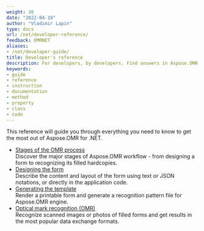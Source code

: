 ```yaml
---
weight: 30
date: "2022-04-19"
author: "Vladimir Lapin"
type: docs
url: /net/developer-reference/
feedback: OMRNET
aliases:
- /net/developer-guide/
title: Developer's reference
description: For developers, by developers. Find answers in Aspose.OMR for .NET developer's reference and start building your OMR applications.
keywords:
- guide
- reference
- instruction
- documentation
- method
- property
- class
- code
---
```


This reference will guide you through everything you need to know to get the most out of Aspose.OMR for .NET.

- [Stages of the OMR process](/omr/net/omr-stages/)  
  Discover the major stages of Aspose.OMR workflow - from designing a form to recognizing its filled hardcopies.
- [Designing the form](/omr/net/design-form/)  
  Describe the content and layout of the form using text or JSON notations, or directly in the application code.
- [Generating the template](/omr/net/generate-template/)  
  Render a printable form and generate a recognition pattern file for Aspose.OMR engine.
- [Optical mark recognition (OMR)](/omr/net/recognition/)  
  Recognize scanned images or photos of filled forms and get results in the most popular data exchange formats.
